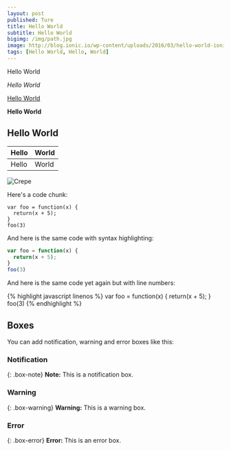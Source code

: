 ```yaml
---
layout: post
published: Ture
title: Hello World
subtitle: Hello World
bigimg: /img/path.jpg
image: http://blog.ionic.io/wp-content/uploads/2016/03/hello-world-ionic2.png
tags: [Hello World, Hello, World]
---
```


Hello World

_Hello World_

[Hello World](https://xuchen.github.io/)

**Hello World**

## Hello World

| Hello | World |
| :------ |:--- | 
| Hello | World | 


![Crepe](http://blog.ionic.io/wp-content/uploads/2016/03/hello-world-ionic2.png)



Here's a code chunk:
~~~
var foo = function(x) {
  return(x + 5);
}
foo(3)
~~~

And here is the same code with syntax highlighting:

```javascript
var foo = function(x) {
  return(x + 5);
}
foo(3)
```

And here is the same code yet again but with line numbers:

{% highlight javascript linenos %}
var foo = function(x) {
  return(x + 5);
}
foo(3)
{% endhighlight %}


## Boxes
You can add notification, warning and error boxes like this:

### Notification

{: .box-note}
**Note:** This is a notification box.

### Warning

{: .box-warning}
**Warning:** This is a warning box.

### Error

{: .box-error}
**Error:** This is an error box.
